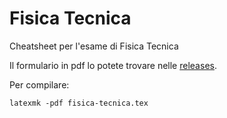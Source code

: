 # Fisica Tecnica

Cheatsheet per l'esame di Fisica Tecnica

Il formulario in pdf lo potete trovare nelle [releases](https://github.com/mark03/fisica-tecnica-cheatsheet/releases).

Per compilare:

```
latexmk -pdf fisica-tecnica.tex
```
